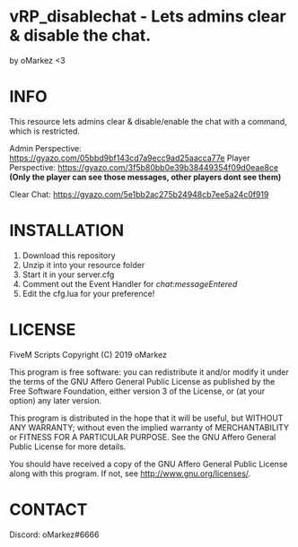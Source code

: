 # vRP_disablechat - Lets admins clear & disable the chat.
by oMarkez <3

# INFO
This resource lets admins clear & disable/enable the chat with a command, which is restricted.

Admin Perspective: https://gyazo.com/05bbd9bf143cd7a9ecc9ad25aacca77e
Player Perspective: https://gyazo.com/3f5b80bb0e39b38449354f09d0eae8ce **(Only the player can see those messages, other players dont see them)**

Clear Chat: https://gyazo.com/5e1bb2ac275b24948cb7ee5a24c0f919

# INSTALLATION
1. Download this repository
2. Unzip it into your resource folder
3. Start it in your server.cfg
4. Comment out the Event Handler for _chat:messageEntered_
5. Edit the cfg.lua for your preference!

# LICENSE

FiveM Scripts
Copyright (C) 2019 oMarkez

This program is free software: you can redistribute it and/or modify
it under the terms of the GNU Affero General Public License as published
by the Free Software Foundation, either version 3 of the License, or
(at your option) any later version.

This program is distributed in the hope that it will be useful,
but WITHOUT ANY WARRANTY; without even the implied warranty of
MERCHANTABILITY or FITNESS FOR A PARTICULAR PURPOSE.  See the
GNU Affero General Public License for more details.

You should have received a copy of the GNU Affero General Public License
along with this program.  If not, see <http://www.gnu.org/licenses/>.

# CONTACT
Discord: oMarkez#6666
